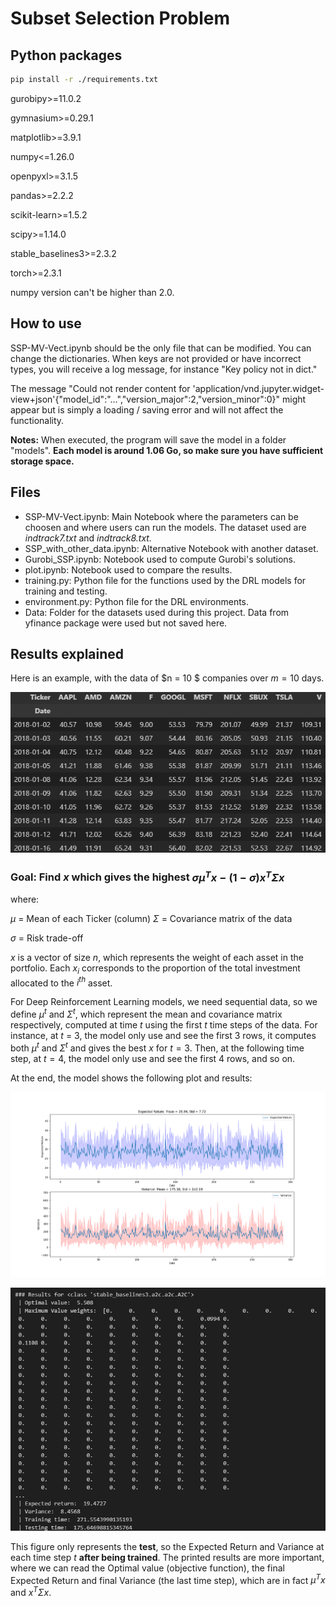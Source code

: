 # Subset Selection Problem

## Python packages

```bash
pip install -r ./requirements.txt
```

gurobipy>=11.0.2

gymnasium>=0.29.1

matplotlib>=3.9.1

numpy<=1.26.0

openpyxl>=3.1.5

pandas>=2.2.2

scikit-learn>=1.5.2

scipy>=1.14.0

stable_baselines3>=2.3.2

torch>=2.3.1

numpy version can't be higher than 2.0.

## How to use

SSP-MV-Vect.ipynb should be the only file that can be modified. You can change the dictionaries. When keys are not provided or have incorrect types, you will receive a log message, for instance "Key policy not in dict."

The message "Could not render content for 'application/vnd.jupyter.widget-view+json'{"model_id":"...","version_major":2,"version_minor":0}" might appear but is simply a loading / saving error and will not affect the functionality.

**Notes:** When executed, the program will save the model in a folder "models". **Each model is around 1.06 Go, so make sure you have sufficient storage space.**

## Files

* SSP-MV-Vect.ipynb: Main Notebook where the parameters can be choosen and where users can run the models. The dataset used are *indtrack7.txt* and *indtrack8.txt.*
* SSP_with_other_data.ipynb: Alternative Notebook with another dataset.
* Gurobi_SSP.ipynb: Notebook used to compute Gurobi's solutions.
* plot.ipynb: Notebook used to compare the results.
* training.py: Python file for the functions used by the DRL models for training and testing.
* environment.py: Python file for the DRL environments.
* Data: Folder for the datasets used during this project. Data from yfinance package were used but not saved here.

## Results explained

Here is an example, with the data of $n = 10 $ companies over $m = 10$ days.

![data](image/readme/1.png)

### Goal: Find $x$ which gives the highest $\sigma \mu^T x - ( 1 - \sigma) x^T \Sigma x$

where:

$\mu$ = Mean of each Ticker (column)
$\Sigma$ = Covariance matrix of the data

$\sigma$ = Risk trade-off

$x$ is a vector of size $n$, which represents the weight of each asset in the portfolio. Each $x_i$ corresponds to the proportion of the total investment allocated to the $i^{th}$ asset.

For Deep Reinforcement Learning models, we need sequential data, so we define $\mu^t$ and $\Sigma^t$, which represent the mean and covariance matrix respectively, computed at time $t$ using the first $t$ time steps of the data. For instance, at $t$ = 3, the model only use and see the first $3$ rows, it computes both $\mu^t$ and $\Sigma^t$ and gives the best $x$ for $t = 3$. Then, at the following time step, at $t=4$, the model only use and see the first $4$ rows, and so on.

At the end, the model shows the following plot and results:

![Plot](Images\A2C_ws291_init-1_rnnTrue_rdTrue_ccmcontribution_cc10_shFalse_lr1e-06_netarch16_16.png)

![results](image/readme/2.png)

This figure only represents the **test**, so the Expected Return and Variance at each time step $t$ **after being trained**. The printed results are more important, where we can read the Optimal value (objective function), the final Expected Return and final Variance (the last time step), which are in fact $\mu^T x$ and $x^T \Sigma x$.
